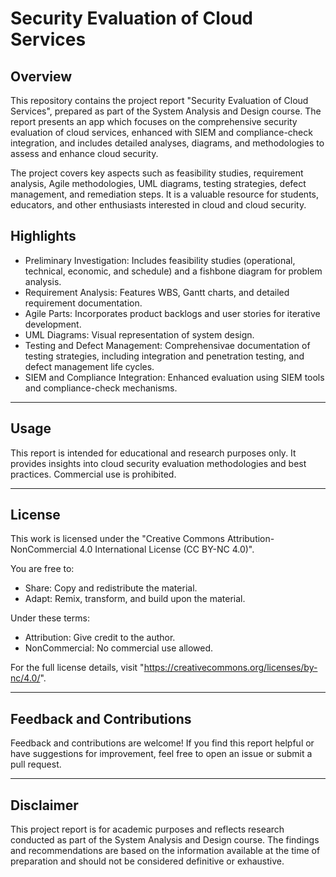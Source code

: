 # Security Evaluation of Cloud Services

## Overview
This repository contains the project report "Security Evaluation of Cloud Services", prepared as part of the System Analysis and Design course. The report presents an app which focuses on the comprehensive security evaluation of cloud services, enhanced with SIEM and compliance-check integration, and includes detailed analyses, diagrams, and methodologies to assess and enhance cloud security.

The project covers key aspects such as feasibility studies, requirement analysis, Agile methodologies, UML diagrams, testing strategies, defect management, and remediation steps. It is a valuable resource for students, educators, and other enthusiasts interested in cloud and cloud security.

## Highlights
- Preliminary Investigation: Includes feasibility studies (operational, technical, economic, and schedule) and a fishbone diagram for problem analysis.
- Requirement Analysis: Features WBS, Gantt charts, and detailed requirement documentation.
- Agile Parts: Incorporates product backlogs and user stories for iterative development.
- UML Diagrams: Visual representation of system design.
- Testing and Defect Management: Comprehensivae documentation of testing strategies, including integration and penetration testing, and defect management life cycles.
- SIEM and Compliance Integration: Enhanced evaluation using SIEM tools and compliance-check mechanisms.

---

## Usage
This report is intended for educational and research purposes only. It provides insights into cloud security evaluation methodologies and best practices. Commercial use is prohibited.

---

## License
This work is licensed under the "Creative Commons Attribution-NonCommercial 4.0 International License (CC BY-NC 4.0)". 

You are free to:
- Share: Copy and redistribute the material.
- Adapt: Remix, transform, and build upon the material.

Under these terms:
- Attribution: Give credit to the author.
- NonCommercial: No commercial use allowed.

For the full license details, visit "https://creativecommons.org/licenses/by-nc/4.0/".

---

## Feedback and Contributions
Feedback and contributions are welcome! If you find this report helpful or have suggestions for improvement, feel free to open an issue or submit a pull request.

---

## Disclaimer
This project report is for academic purposes and reflects research conducted as part of the System Analysis and Design course. The findings and recommendations are based on the information available at the time of preparation and should not be considered definitive or exhaustive.
